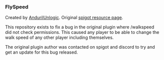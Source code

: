 ### FlySpeed
Created by [AndurilUnlogic](https://www.spigotmc.org/resources/authors/andurilunlogic.466839/).
Original [spigot resource page](https://www.spigotmc.org/resources/flyspeed-1-8-1-19.48231/). 

This repository exists to fix a bug in the original plugin where /walkspeed <number> <playerName> did not check permissions.
This caused any player to be able to change the walk speed of any other player including themselves.   

The original plugin author was contacted on spigot and discord to try and get an update for this bug released.
